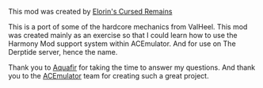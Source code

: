 ﻿This mod was created by [Elorin's Cursed Remains](https://github.com/Sepultaris)

This is a port of some of the hardcore mechanics from ValHeel. 
This mod was created mainly as an exercise so that I could learn how to use the Harmony Mod support system within ACEmulator.
And for use on The Derptide server, hence the name.

Thank you to [Aquafir](https://github.com/aquafir/ACE) for taking the time to answer my questions.
And thank you to the [ACEmulator](https://github.com/ACEmulator/ACE) team for creating such a great project.
